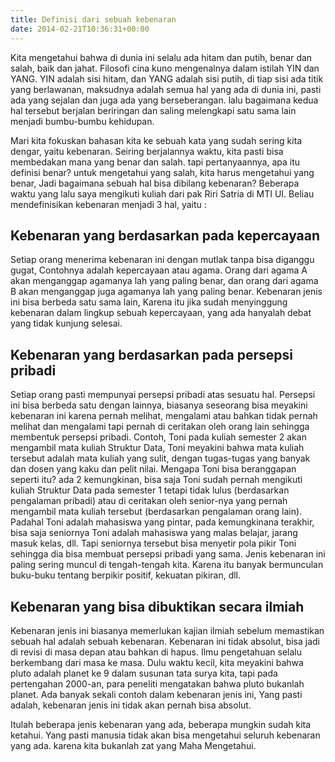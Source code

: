 ```yaml
---
title: Definisi dari sebuah kebenaran
date: 2014-02-21T10:36:31+00:00
---
```

Kita mengetahui bahwa di dunia ini selalu ada hitam dan putih, benar dan salah, baik dan jahat. Filosofi cina kuno mengenalnya dalam istilah YIN dan YANG. YIN adalah sisi hitam, dan YANG adalah sisi putih, di tiap sisi ada titik yang berlawanan, maksudnya adalah semua hal yang ada di dunia ini, pasti ada yang sejalan dan juga ada yang berseberangan. lalu bagaimana kedua hal tersebut berjalan beriringan dan saling melengkapi satu sama lain menjadi bumbu-bumbu kehidupan.
<!--more-->

Mari kita fokuskan bahasan kita ke sebuah kata yang sudah sering kita dengar, yaitu kebenaran. Seiring berjalannya waktu, kita pasti bisa membedakan mana yang benar dan salah. tapi pertanyaannya, apa itu definisi benar? untuk mengetahui yang salah, kita harus mengetahui yang benar, Jadi bagaimana sebuah hal bisa dibilang kebenaran? Beberapa waktu yang lalu saya mengikuti kuliah dari pak Riri Satria di MTI UI. Beliau mendefinisikan kebenaran menjadi 3 hal, yaitu :

## Kebenaran yang berdasarkan pada kepercayaan
Setiap orang menerima kebenaran ini dengan mutlak tanpa bisa diganggu gugat, Contohnya adalah kepercayaan atau agama. Orang dari agama A akan menganggap agamanya lah yang paling benar, dan orang dari agama B akan menganggap juga agamanya lah yang paling benar. Kebenaran jenis ini bisa berbeda satu sama lain, Karena itu jika sudah menyinggung kebenaran dalam lingkup sebuah kepercayaan, yang ada hanyalah debat yang tidak kunjung selesai.

## Kebenaran yang berdasarkan pada persepsi pribadi
Setiap orang pasti mempunyai persepsi pribadi atas sesuatu hal. Persepsi ini bisa berbeda satu dengan lainnya, biasanya seseorang bisa meyakini kebenaran ini karena pernah melihat, mengalami atau bahkan tidak pernah melihat dan mengalami tapi pernah di ceritakan oleh orang lain sehingga membentuk persepsi pribadi. Contoh, Toni pada kuliah semester 2 akan mengambil mata kuliah Struktur Data, Toni meyakini bahwa mata kuliah tersebut adalah mata kuliah yang sulit, dengan tugas-tugas yang banyak dan dosen yang kaku dan pelit nilai. Mengapa Toni bisa beranggapan seperti itu? ada 2 kemungkinan, bisa saja Toni sudah pernah mengikuti kuliah Struktur Data pada semester 1 tetapi tidak lulus (berdasarkan pengalaman pribadi) atau di ceritakan oleh senior-nya yang pernah mengambil mata kuliah tersebut (berdasarkan pengalaman orang lain). Padahal Toni adalah mahasiswa yang pintar, pada kemungkinana terakhir, bisa saja seniornya Toni adalah mahasiswa yang malas belajar, jarang masuk kelas, dll. Tapi seniornya tersebut bisa menyetir pola pikir Toni sehingga dia bisa membuat persepsi pribadi yang sama. Jenis kebenaran ini paling sering muncul di tengah-tengah kita. Karena itu banyak bermunculan buku-buku tentang berpikir positif, kekuatan pikiran, dll.

## Kebenaran yang bisa dibuktikan secara ilmiah
Kebenaran jenis ini biasanya memerlukan kajian ilmiah sebelum memastikan sebuah hal adalah sebuah kebenaran. Kebenaran ini tidak absolut, bisa jadi di revisi di masa depan atau bahkan di hapus. Ilmu pengetahuan selalu berkembang dari masa ke masa. Dulu waktu kecil, kita meyakini bahwa pluto adalah planet ke 9 dalam susunan tata surya kita, tapi pada pertengahan 2000-an, para peneliti mengatakan bahwa pluto bukanlah planet. Ada banyak sekali contoh dalam kebenaran jenis ini, Yang pasti adalah, kebenaran jenis ini tidak akan pernah bisa absolut.

Itulah beberapa jenis kebenaran yang ada, beberapa mungkin sudah kita ketahui. Yang pasti manusia tidak akan bisa mengetahui seluruh kebenaran yang ada. karena kita bukanlah zat yang Maha Mengetahui.
